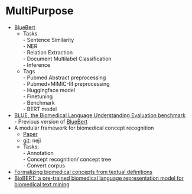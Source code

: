 # MultiPurpose

* [BlueBert](https://github.com/ncbi-nlp/bluebert)
  * Tasks\
    \- Sentence Similarity\
    \- NER\
    \- Relation Extraction\
    \- Document Multilabel Classification\
    \- Inference
  * Tags\
    \- Pubmed Abstract preprocessing\
    \- Pubmed+MIMIC-III preprocessing\
    \- Huggingface model\
    \- Finetuning\
    \- Benchmark\
    \- BERT model
* [BLUE, the Biomedical Language Understanding Evaluation benchmark](https://github.com/ncbi-nlp/BLUE\_Benchmark)\
  \- Previous version of [BlueBert](https://github.com/ncbi-nlp/bluebert)
* A modular framework for biomedical concept recognition
  * [Paper](https://bmcbioinformatics.biomedcentral.com/articles/10.1186/1471-2105-14-281)
  * [git](https://github.com/BMDSoftware/neji): neji
  * Tasks:\
    \- Annotation\
    \- Concept recognition/ concept tree\
    \- Convert corpus
* [Formalizing biomedical concepts from textual definitions](https://www.ncbi.nlm.nih.gov/pmc/articles/PMC4422531/)
* [BioBERT: a pre-trained biomedical language representation model for biomedical text mining](https://www.ncbi.nlm.nih.gov/pmc/articles/PMC7703786/)
